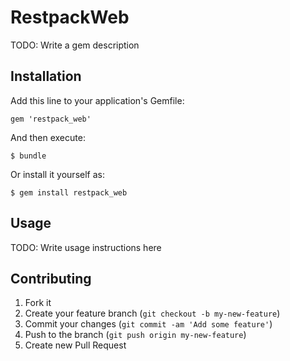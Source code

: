 # RestpackWeb

TODO: Write a gem description

## Installation

Add this line to your application's Gemfile:

    gem 'restpack_web'

And then execute:

    $ bundle

Or install it yourself as:

    $ gem install restpack_web

## Usage

TODO: Write usage instructions here

## Contributing

1. Fork it
2. Create your feature branch (`git checkout -b my-new-feature`)
3. Commit your changes (`git commit -am 'Add some feature'`)
4. Push to the branch (`git push origin my-new-feature`)
5. Create new Pull Request
